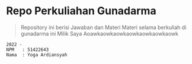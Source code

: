 # Repo Perkuliahan Gunadarma
>Repository ini berisi Jawaban dan Materi Materi selama berkuliah di gunadarma
ini Milik Saya Aoawkaowkaowkaowkaowkaowkaowk

```
2022 - 
NPM   : 51422643
Nama  : Yoga Ardiansyah
```
